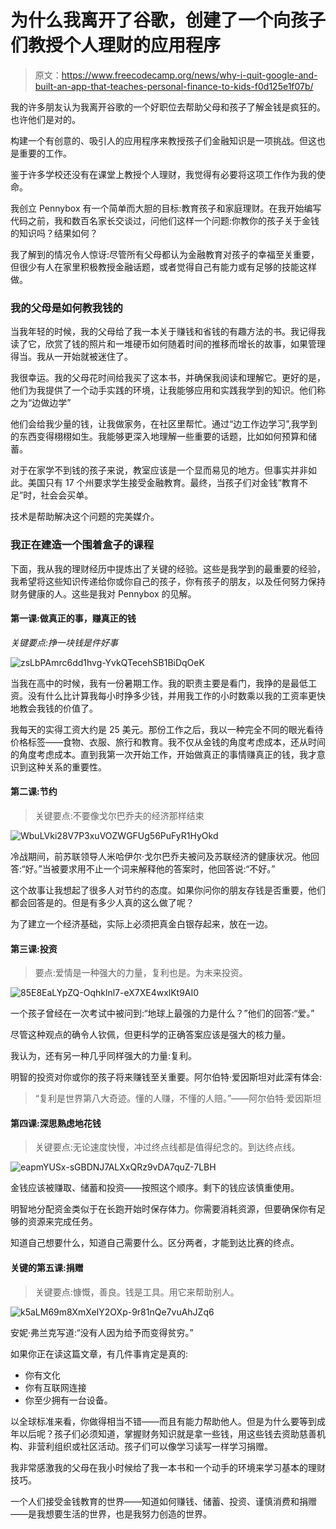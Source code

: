 # 为什么我离开了谷歌，创建了一个向孩子们教授个人理财的应用程序

> 原文：<https://www.freecodecamp.org/news/why-i-quit-google-and-built-an-app-that-teaches-personal-finance-to-kids-f0d125e1f07b/>

我的许多朋友认为我离开谷歌的一个好职位去帮助父母和孩子了解金钱是疯狂的。也许他们是对的。

构建一个有创意的、吸引人的应用程序来教授孩子们金融知识是一项挑战。但这也是重要的工作。

鉴于许多学校还没有在课堂上教授个人理财，我觉得有必要将这项工作作为我的使命。

我创立 Pennybox 有一个简单而大胆的目标:教育孩子和家庭理财。在我开始编写代码之前，我和数百名家长交谈过，问他们这样一个问题:你教你的孩子关于金钱的知识吗？结果如何？

我了解到的情况令人惊讶:尽管所有父母都认为金融教育对孩子的幸福至关重要，但很少有人在家里积极教授金融话题，或者觉得自己有能力或有足够的技能这样做。

### 我的父母是如何教我钱的

当我年轻的时候，我的父母给了我一本关于赚钱和省钱的有趣方法的书。我记得我读了它，欣赏了钱的照片和一堆硬币如何随着时间的推移而增长的故事，如果管理得当。我从一开始就被迷住了。

我很幸运。我的父母花时间给我买了这本书，并确保我阅读和理解它。更好的是，他们为我提供了一个动手实践的环境，让我能够应用和实践我学到的知识。他们称之为“边做边学”

他们会给我少量的钱，让我做家务，在社区里帮忙。通过“边工作边学习”,我学到的东西变得栩栩如生。我能够更深入地理解一些重要的话题，比如如何预算和储蓄。

对于在家学不到钱的孩子来说，教室应该是一个显而易见的地方。但事实并非如此。美国只有 17 个州要求学生接受金融教育。最终，当孩子们对金钱“教育不足”时，社会会买单。

技术是帮助解决这个问题的完美媒介。

### 我正在建造一个围着盒子的课程

下面，我从我的理财经历中提炼出了关键的经验。这些是我学到的最重要的经验，我希望将这些知识传递给你或你自己的孩子，你有孩子的朋友，以及任何努力保持财务健康的人。这些是我对 Pennybox 的见解。

#### 第一课:做真正的事，赚真正的钱

*关键要点:挣一块钱是件好事*

![zsLbPAmrc6dd1hvg-YvkQTecehSB1BiDqOeK](img/35a70d0c342e5e6e490c244743e55b50.png)

当我在高中的时候，我有一份暑期工作。我的职责主要是看门，我挣的是最低工资。没有什么比计算我每小时挣多少钱，并用我工作的小时数乘以我的工资率更快地教会我钱的价值了。

我每天的实得工资大约是 25 美元。那份工作之后，我以一种完全不同的眼光看待价格标签——食物、衣服、旅行和教育。我不仅从金钱的角度考虑成本，还从时间的角度考虑成本。直到我第一次开始工作，开始做真正的事情赚真正的钱，我才意识到这种关系的重要性。

#### 第二课:节约

> 关键要点:不要像戈尔巴乔夫的经济那样结束

![WbuLVki28V7P3xuVOZWGFUg56PuFyR1HyOkd](img/5628257cf8c128a111c1ff68efa60a6c.png)

冷战期间，前苏联领导人米哈伊尔·戈尔巴乔夫被问及苏联经济的健康状况。他回答:“好。”当被要求用不止一个词来解释他的答案时，他回答说:“不好。”

这个故事让我想起了很多人对节约的态度。如果你问你的朋友存钱是否重要，他们都会回答是的。但是有多少人真的这么做了呢？

为了建立一个经济基础，实际上必须把真金白银存起来，放在一边。

#### 第三课:投资

> 要点:爱情是一种强大的力量，复利也是。为未来投资。

![85E8EaLYpZQ-Oqhklnl7-eX7XE4wxlKt9AI0](img/69de3135915bf0b58edff7513ba522bd.png)

一个孩子曾经在一次考试中被问到:“地球上最强的力是什么？”他们的回答:“爱。”

尽管这种观点的确令人钦佩，但更科学的正确答案应该是强大的核力量。

我认为，还有另一种几乎同样强大的力量:复利。

明智的投资对你或你的孩子将来赚钱至关重要。阿尔伯特·爱因斯坦对此深有体会:

> “复利是世界第八大奇迹。懂的人赚，不懂的人赔。”——阿尔伯特·爱因斯坦

#### 第四课:深思熟虑地花钱

> 关键要点:无论速度快慢，冲过终点线都是值得纪念的。到达终点线。

![eapmYUSx-sGBDNJ7ALXxQRz9vDA7quZ-7LBH](img/de7c49cc199e1d5bb2446d4ac109f48b.png)

金钱应该被赚取、储蓄和投资——按照这个顺序。剩下的钱应该慎重使用。

明智地分配资金类似于在长跑开始时保存体力。你需要消耗资源，但要确保你有足够的资源来完成任务。

知道自己想要什么，知道自己需要什么。区分两者，才能到达比赛的终点。

#### 关键的第五课:捐赠

> 关键要点:慷慨，善良。钱是工具。用它来帮助别人。

![k5aLM69m8XmXeIY2OXp-9r81nQe7vuAhJZq6](img/43ae797accd8e0f5c107cb6d55833fa3.png)

安妮·弗兰克写道:“没有人因为给予而变得贫穷。”

如果你正在读这篇文章，有几件事肯定是真的:

*   你有文化
*   你有互联网连接
*   你至少拥有一台设备。

以全球标准来看，你做得相当不错——而且有能力帮助他人。但是为什么要等到成年以后呢？孩子们必须知道，掌握财务知识就是拿一些钱，用这些钱去资助慈善机构、非营利组织或社区活动。孩子们可以像学习读写一样学习捐赠。

我非常感激我的父母在我小时候给了我一本书和一个动手的环境来学习基本的理财技巧。

一个人们接受金钱教育的世界——知道如何赚钱、储蓄、投资、谨慎消费和捐赠——是我想要生活的世界，也是我努力创造的世界。